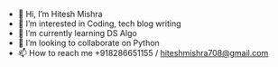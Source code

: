 - 👋 Hi, I’m Hitesh Mishra
- 👀 I’m interested in Coding, tech blog writing
- 🌱 I’m currently learning DS Algo
- 💞️ I’m looking to collaborate on Python
- 📫 How to reach me +918286651155 / hiteshmishra708@gmail.com

<!---
hiteshmishra708/hiteshmishra708 is a ✨ special ✨ repository because its `README.md` (this file) appears on your GitHub profile.
You can click the Preview link to take a look at your changes.
--->
